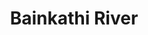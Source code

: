 ---
title: "Bainkathi River"
title_bn: "বাইনকাঠী নদী"
description: "It started from Shorumkathi river at Pirojpur and flow until Attghor Kurikhana."
---